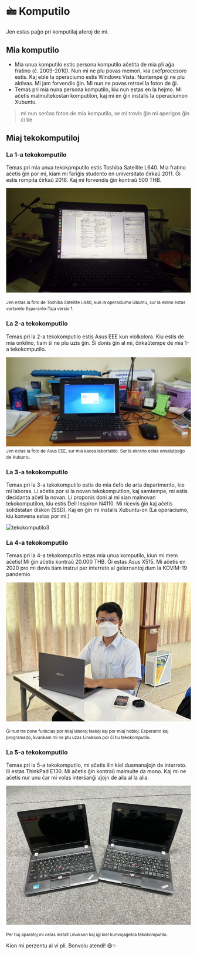 <link rel="stylesheet" href="https://warut92.github.io/stilo.css"> 


# 🖮 Komputilo

Jen estas paĝo pri komputilaj aferoj de mi.

## Mia komputilo

- Mia unua komputilo estis persona komputilo aĉetita de mia pli aĝa fratino (ĉ. 2009-2010). Nun mi ne plu povas memori, kia cxefprocesoro estis. Kaj eble la operaciumo estis Windows Vista. Nuntempe ĝi ne plu aktivas. Mi jam forvendis ĝin. Mi nun ne povas retrovi la foton de ĝi.
- Temas pri mia nuna persona komputilo, kiu nun estas en la hejmo. Mi aĉetis malmultekostan komputilon, kaj mi en ĝin instalis la operaciumon Xubuntu.

> mi nun serĉas foton de mia komputilo, se mi trovis ĝin mi aperigos ĝin ĉi tie

## Miaj tekokomputiloj

### La 1-a tekokomputilo
Temas pri mia unua tekokpmputilo estis Toshiba Satellite L640. Mia fratino aĉetis ĝin por mi, kiam mi fariĝis studento en universitato ĉirkaŭ 2011. Ĝi estis rompita ĉirkaŭ 2016. Kaj mi forvendis ĝin kontraŭ 500 THB.

![tekokomputilo1](./img/mia-unua-komputilo-vortaro.jpg)

<small>Jen estas la foto de Toshiba Satellite L640, kun la operaciumo Ubuntu, sur la ekrno estas vortareto Esperanto-Taja versio 1.</small>

### La 2-a tekokomputilo

Temas pri la 2-a tekokomputilo estis Asus EEE kun violkolora. Kiu estis de mia onkilno, tiam ŝi ne plu uzis ĝin. Ŝi donis ĝin al mi, ĉirkaŭtempe de mia 1-a tekokomputilo.

![tekokomputilo2](./img/asus-eee.jpg)
<small>Jen estas la foto de Asus EEE, sur mia kaosa labortablo. Sur la ekrano estas ensalutpaĝo de Xubuntu.</small>

### La 3-a tekokomputilo
Temas pri la 3-a tekokomputilo estis de mia ĉefo de arta departmento, kie mi laboras. Li aĉetis por si la novan tekokomputilon, kaj samtempe, mi estis decidanta aĉeti la novan. Li proponis doni al mi sian malnovan tekokomputilon, kiu estis Dell Inspiron N4110. Mi ricevis ĝin kaj aĉetis solidstatan diskon (SSD). Kaj en ĝin mi instalis Xubuntu-on (La operaciumo, kiu konvena estas por mi.)

![tekokomputilo3](https://www.notebookcheck.net/fileadmin/_migrated/pics/stock_09.png#img-small)

### La 4-a tekokomputilo
Temas pri la 4-a tekokomputilo estas mia unua komputilo, kiun mi mem aĉetis! Mi ĝin aĉetis kontraŭ 20.000 THB. Ĝi estas Asus X515. Mi aĉetis en 2020 pro mi devis tiam instrui per interreto al gelernantoj dum la KOVIM-19 pandemio

![tekokomputilo4](./img/mi-kun-x515.JPG)

<small>Ĝi nun tre bone funkcias por miaj laboraj taskoj kaj por miaj hobioj: Esperanto kaj programado, kvankam mi ne plu uzas Linukson por ĉi tiu tekokomputilo.</small>

### La 5-a tekokomputilo
Temas pri la 5-a tekokomputilo, mi aĉetis ilin kiel duamanaĵojn de interreto. Ili estas ThinkPad E130. Mi aĉetis ĝin kontraŭ malmulte da mono. Kaj mi ne aĉetis nur unu ĉar mi volas interŝanĝi aĵojn de aila al la alia.

![tekokoputilo5](./img/thinkpad-e130.jpg)

<small>Per tiuj aparatoj mi celas install Linukson kaj igi kiel kunvojaĝebla tekokomputilo.</small>

Kion mi perzentu al vi pli. Bonvolu atendi! 😆✨
